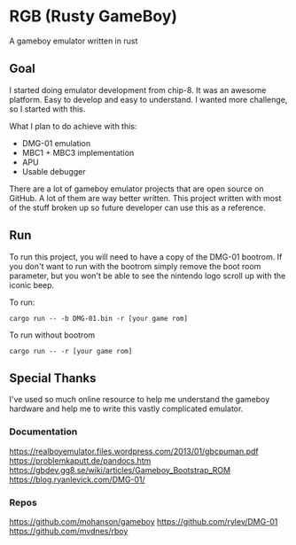 # RGB (Rusty GameBoy)

A gameboy emulator written in rust

## Goal
I started doing emulator development from chip-8. It was an awesome platform. Easy to develop and easy to understand.
I wanted more challenge, so I started with this.

What I plan to do achieve with this:

* DMG-01 emulation
* MBC1 + MBC3 implementation
* APU
* Usable debugger

There are a lot of gameboy emulator projects that are open source on GitHub. A lot of them are way better written.
This project written with most of the stuff broken up so future developer can use this
as a reference.

## Run
To run this project, you will need to have a copy of the DMG-01 bootrom. If you don't want to run with the bootrom simply remove the boot room parameter, but you won't be able to see the nintendo logo scroll up with the iconic beep.

To run:

```
cargo run -- -b DMG-01.bin -r [your game rom]
```

To run without bootrom

```
cargo run -- -r [your game rom]
```

## Special Thanks
I've used so much online resource to help me understand the gameboy hardware and help me to write this vastly complicated emulator.

### Documentation
https://realboyemulator.files.wordpress.com/2013/01/gbcpuman.pdf
https://problemkaputt.de/pandocs.htm
https://gbdev.gg8.se/wiki/articles/Gameboy_Bootstrap_ROM
https://blog.ryanlevick.com/DMG-01/

### Repos
https://github.com/mohanson/gameboy
https://github.com/rylev/DMG-01
https://github.com/mvdnes/rboy